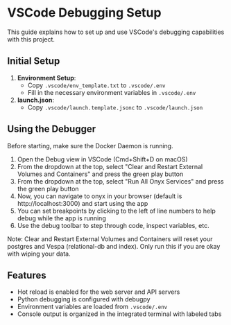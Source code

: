 # VSCode Debugging Setup

This guide explains how to set up and use VSCode's debugging capabilities with this project.

## Initial Setup

1. **Environment Setup**:
   - Copy `.vscode/env_template.txt` to `.vscode/.env`
   - Fill in the necessary environment variables in `.vscode/.env`
2. **launch.json**:
   - Copy `.vscode/launch.template.jsonc` to `.vscode/launch.json`

## Using the Debugger

Before starting, make sure the Docker Daemon is running.

1. Open the Debug view in VSCode (Cmd+Shift+D on macOS)
2. From the dropdown at the top, select "Clear and Restart External Volumes and Containers" and press the green play button
3. From the dropdown at the top, select "Run All Onyx Services" and press the green play button
4. Now, you can navigate to onyx in your browser (default is http://localhost:3000) and start using the app
5. You can set breakpoints by clicking to the left of line numbers to help debug while the app is running
6. Use the debug toolbar to step through code, inspect variables, etc.

Note: Clear and Restart External Volumes and Containers will reset your postgres and Vespa (relational-db and index).
Only run this if you are okay with wiping your data.

## Features

- Hot reload is enabled for the web server and API servers
- Python debugging is configured with debugpy
- Environment variables are loaded from `.vscode/.env`
- Console output is organized in the integrated terminal with labeled tabs
